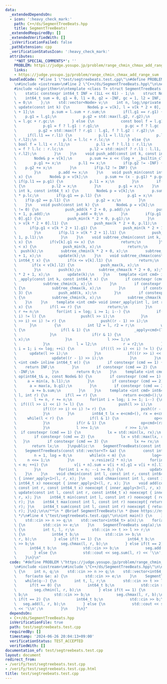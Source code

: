 ```yaml
---
data:
  _extendedDependsOn:
  - icon: ':heavy_check_mark:'
    path: C++/ds/SegmentTreeBeats.hpp
    title: SegmentTreeBeats!
  _extendedRequiredBy: []
  _extendedVerifiedWith: []
  _isVerificationFailed: false
  _pathExtension: cpp
  _verificationStatusIcon: ':heavy_check_mark:'
  attributes:
    '*NOT_SPECIAL_COMMENTS*': ''
    PROBLEM: https://judge.yosupo.jp/problem/range_chmin_chmax_add_range_sum
    links:
    - https://judge.yosupo.jp/problem/range_chmin_chmax_add_range_sum
  bundledCode: "#line 1 \"test/segtreebeats.test.cpp\"\n#define PROBLEM \"https://judge.yosupo.jp/problem/range_chmin_chmax_add_range_sum\"\
    \n#include <iostream>\n#line 2 \"C++/ds/SegmentTreeBeats.hpp\"\n\n#include <vector>\n\
    #include <algorithm>\n\ntemplate <class T> struct SegmentTreeBeats {\nprivate:\n\
    \    static constexpr int64_t INF = (1LL << 61) - 1;\n    struct Node {\n    \
    \    int64_t sum = 0, g1 = 0, l1 = 0, g2 = -INF, gc = 1, l2 = INF, lc = 1, add\
    \ = 0;\n    };\n    std::vector<Node> v;\n    int n, log;\nprivate:\n    void\
    \ update(const int k) {\n        Node& p = v[k], l = v[k * 2 + 0], r = v[k * 2\
    \ + 1];\n        p.sum = l.sum + r.sum;\n        if(l.g1 == r.g1) {\n        \
    \    p.g1 = l.g1;\n            p.g2 = std::max(l.g2, r.g2);\n            p.gc\
    \ = l.gc + r.gc;\n        } else {\n            const bool f = l.g1 > r.g1;\n\
    \            p.g1 = f ? l.g1 : r.g1;\n            p.gc = f ? l.gc : r.gc;\n  \
    \          p.g2 = std::max(f ? r.g1 : l.g1, f ? l.g2 : r.g2);\n        }\n   \
    \     if(l.l1 == r.l1) {\n            p.l1 = l.l1;\n            p.l2 = std::min(l.l2,\
    \ r.l2);\n            p.lc = l.lc + r.lc;\n        } else {\n            const\
    \ bool f = l.l1 < r.l1;\n            p.l1 = f ? l.l1 : r.l1;\n            p.lc\
    \ = f ? l.lc : r.lc;\n            p.l2 = std::min(f ? r.l1 : l.l1, f ? l.l2 :\
    \ r.l2);\n        }\n    }\n    void push_add(const int k, const int64_t x) {\n\
    \        Node& p = v[k];\n        p.sum += x << (log + __builtin_clz(k) - 31);\n\
    \        p.g1 += x;\n        p.l1 += x;\n        if(p.g2 != -INF) {\n        \
    \    p.g2 += x;\n        }\n        if(p.l2 != INF) {\n            p.l2 += x;\n\
    \        }\n        p.add += x;\n    }\n    void push_min(const int k, const int64_t\
    \ x) {\n        Node& p = v[k];\n        p.sum += (x - p.g1) * p.gc;\n       \
    \ if(p.l1 == p.g1) {\n            p.l1 = x;\n        }\n        if(p.l2 == p.g1)\
    \ {\n            p.l2 = x;\n        }\n        p.g1 = x;\n    }\n    void push_max(const\
    \ int k, const int64_t x) {\n        Node& p = v[k];\n        p.sum += (x - p.l1)\
    \ * p.lc;\n        if(p.g1 == p.l1) {\n            p.g1 = x;\n        }\n    \
    \    if(p.g2 == p.l1) {\n            p.g2 = x;\n        }\n        p.l1 = x;\n\
    \    }\n    void push(const int k) {\n        Node& p = v[k];\n        if(p.add\
    \ != 0) {\n            push_add(k * 2 + 0, p.add);\n            push_add(k * 2\
    \ + 1, p.add);\n            p.add = 0;\n        }\n        if(p.g1 < v[k * 2 +\
    \ 0].g1) {\n            push_min(k * 2 + 0, p.g1);\n        }\n        if(p.l1\
    \ > v[k * 2 + 0].l1) {\n            push_max(k * 2 + 0, p.l1);\n        }\n  \
    \      if(p.g1 < v[k * 2 + 1].g1) {\n            push_min(k * 2 + 1, p.g1);\n\
    \        }\n        if(p.l1 > v[k * 2 + 1].l1) {\n            push_max(k * 2 +\
    \ 1, p.l1);\n        }\n    }\n    void subtree_chmin(const int k, const int64_t\
    \ x) {\n        if(v[k].g1 <= x) {\n            return;\n        }\n        if(v[k].g2\
    \ < x) {\n            push_min(k, x);\n            return;\n        }\n      \
    \  push(k);\n        subtree_chmin(k * 2 + 0, x);\n        subtree_chmin(k * 2\
    \ + 1, x);\n        update(k);\n    }\n    void subtree_chmax(const int k, const\
    \ int64_t x) {\n        if(x <= v[k].l1) {\n            return;\n        }\n \
    \       if(x < v[k].l2) {\n            push_max(k, x);\n            return;\n\
    \        }\n        push(k);\n        subtree_chmax(k * 2 + 0, x);\n        subtree_chmax(k\
    \ * 2 + 1, x);\n        update(k);\n    }\n    template <int cmd> inline void\
    \ _apply(const int k, const int64_t x) {\n        if constexpr (cmd == 1) {\n\
    \            subtree_chmin(k, x);\n        }\n        if constexpr (cmd == 2)\
    \ {\n            subtree_chmax(k, x);\n        }\n        if constexpr (cmd ==\
    \ 3) {\n            push_add(k, x);\n        }\n        if constexpr (cmd == 4)\
    \ {\n            subtree_chmin(k, x);\n            subtree_chmax(k, x);\n    \
    \    }\n    }\n    template <int cmd> void inner_apply(int l, int r, const int64_t\
    \ x) {\n        if(l == r) {\n            return;\n        }\n        l += n,\
    \ r += n;\n        for(int i = log; i >= 1; i--) {\n            if(((l >> i) <<\
    \ i) != l) {\n                push(l >> i);\n            }\n            if(((r\
    \ >> i) << i) != r) {\n                push((r - 1) >> i);\n            }\n  \
    \      }\n        {\n            int l2 = l, r2 = r;\n            while(l < r)\
    \ {\n                if(l & 1) {\n                    _apply<cmd>(l++, x);\n \
    \               }\n                if(r & 1) {\n                    _apply<cmd>(--r,\
    \ x);\n                }\n                l >>= 1;\n                r >>= 1;\n\
    \            }\n            l = l2;\n            r = r2;\n        }\n        for(int\
    \ i = 1; i <= log; ++i) {\n            if(((l >> i) << i) != l) {\n          \
    \      update(l >> i);\n            }\n            if(((r >> i) << i) != r) {\n\
    \                update((r - 1) >> i);\n            }\n        }\n    }\n    template\
    \ <int cmd> inline int64_t e() {\n        if constexpr (cmd == 1) {\n        \
    \    return INF;\n        }\n        if constexpr (cmd == 2) {\n            return\
    \ -INF;\n        }\n        return 0;\n    }\n    template <int cmd> inline void\
    \ op(int64_t& a, const Node& b) {\n        if constexpr (cmd == 1) {\n       \
    \     a = min(a, b.l1);\n        }\n        if constexpr (cmd == 2) {\n      \
    \      a = max(a, b.g1);\n        }\n        if constexpr (cmd == 3) {\n     \
    \       a += b.sum;\n        }\n    }\n    template <int cmd> int64_t inner_fold(int\
    \ l, int r) {\n        if(l == r) {\n            return e<cmd>();\n        }\n\
    \        l += n, r += n;\n        for(int i = log; i >= 1; i--) {\n          \
    \  if(((l >> i) << i) != l) {\n                push(l >> i);\n            }\n\
    \            if(((r >> i) << i) != r) {\n                push((r - 1) >> i);\n\
    \            }\n        }\n        int64_t lx = e<cmd>(), rx = e<cmd>();\n   \
    \     while(l < r) {\n            if(l & 1) {\n                op<cmd>(lx, v[l++]);\n\
    \            }\n            if(r & 1) {\n                op<cmd>(rx, v[--r]);\n\
    \            }\n            l >>= 1;\n            r >>= 1;\n        }\n      \
    \  if constexpr (cmd == 1) {\n            lx = std::min(lx, rx);\n        }\n\
    \        if constexpr (cmd == 2) {\n            lx = std::max(lx, rx);\n     \
    \   }\n        if constexpr (cmd == 3) {\n            lx += rx;\n        }\n \
    \       return lx;\n    }\npublic:\n    SegmentTreeBeats(const int n): SegmentTreeBeats(std::vector<int64_t>(n)){}\n\
    \    SegmentTreeBeats(const std::vector<T> &a) {\n        const int m = a.size();\n\
    \        n = 1, log = 0;\n        while(n < m) {\n            log++;\n       \
    \     n <<= 1;\n        }\n        v.resize(2 * n);\n        for(int i = 0; i\
    \ < m; ++i) {\n            v[i + n].sum = v[i + n].g1 = v[i + n].l1 = a[i];\n\
    \        }\n        for(int i = n; --i >= 0;) {\n            update(i);\n    \
    \    }\n    }\n    void chmin(const int l, const int r, const int64_t x) noexcept\
    \ { inner_apply<1>(l, r, x); }\n    void chmax(const int l, const int r, const\
    \ int64_t x) noexcept { inner_apply<2>(l, r, x); }\n    void add(const int l,\
    \ const int r, const int64_t x) noexcept { inner_apply<3>(l, r, x); }\n    void\
    \ update(const int l, const int r, const int64_t x) noexcept { inner_apply<4>(l,\
    \ r, x); }\n    int64_t min(const int l, const int r) noexcept { return inner_fold<1>(l,\
    \ r); }\n    int64_t max(const int l, const int r) noexcept{ return inner_fold<2>(l,\
    \ r); }\n    int64_t sum(const int l, const int r) noexcept { return inner_fold<3>(l,\
    \ r); }\n};\n\n/**\n * @brief SegmentTreeBeats!\n * @see https://nyaannyaan.github.io/library/segment-tree/segment-tree-beats.hpp\n\
    \ */\n#line 4 \"test/segtreebeats.test.cpp\"\n\nint main() {\n    int n, q;\n\
    \    std::cin >> n >> q;\n    std::vector<int64_t> a(n);\n    for(auto &e: a)\
    \ {\n        std::cin >> e;\n    }\n    SegmentTreeBeats seg(a);\n    while(q--)\
    \ {\n        int t, l, r;\n        std::cin >> t >> l >> r;\n        if(t == 0)\
    \ {\n            int64_t b;\n            std::cin >> b;\n            seg.chmin(l,\
    \ r, b);\n        } else if(t == 1) {\n            int64_t b;\n            std::cin\
    \ >> b;\n            seg.chmax(l, r, b);\n        } else if(t == 2) {\n      \
    \      int64_t b;\n            std::cin >> b;\n            seg.add(l, r, b);\n\
    \        } else {\n            std::cout << seg.sum(l, r) << '\\n';\n        }\n\
    \    }\n}\n"
  code: "#define PROBLEM \"https://judge.yosupo.jp/problem/range_chmin_chmax_add_range_sum\"\
    \n#include <iostream>\n#include \"C++/ds/SegmentTreeBeats.hpp\"\n\nint main()\
    \ {\n    int n, q;\n    std::cin >> n >> q;\n    std::vector<int64_t> a(n);\n\
    \    for(auto &e: a) {\n        std::cin >> e;\n    }\n    SegmentTreeBeats seg(a);\n\
    \    while(q--) {\n        int t, l, r;\n        std::cin >> t >> l >> r;\n  \
    \      if(t == 0) {\n            int64_t b;\n            std::cin >> b;\n    \
    \        seg.chmin(l, r, b);\n        } else if(t == 1) {\n            int64_t\
    \ b;\n            std::cin >> b;\n            seg.chmax(l, r, b);\n        } else\
    \ if(t == 2) {\n            int64_t b;\n            std::cin >> b;\n         \
    \   seg.add(l, r, b);\n        } else {\n            std::cout << seg.sum(l, r)\
    \ << '\\n';\n        }\n    }\n}"
  dependsOn:
  - C++/ds/SegmentTreeBeats.hpp
  isVerificationFile: true
  path: test/segtreebeats.test.cpp
  requiredBy: []
  timestamp: '2024-06-26 20:04:13+09:00'
  verificationStatus: TEST_ACCEPTED
  verifiedWith: []
documentation_of: test/segtreebeats.test.cpp
layout: document
redirect_from:
- /verify/test/segtreebeats.test.cpp
- /verify/test/segtreebeats.test.cpp.html
title: test/segtreebeats.test.cpp
---
```

